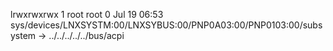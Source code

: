 lrwxrwxrwx 1 root root 0 Jul 19 06:53 sys/devices/LNXSYSTM:00/LNXSYBUS:00/PNP0A03:00/PNP0103:00/subsystem -> ../../../../../bus/acpi
